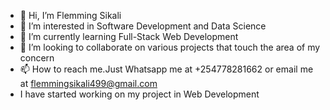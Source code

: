 - 👋 Hi, I’m Flemming Sikali 
- 👀 I’m interested in  Software Development and Data Science 
- 🌱 I’m currently learning Full-Stack Web Development
- 💞️ I’m looking to collaborate on various projects that touch the area of my concern  
- 📫 How to reach me.Just Whatsapp me at +254778281662 or email me at flemmingsikali499@gmail.com
-  I have started working on my project in Web Development
<!---
techwz25/techwz25 is a ✨ special ✨ repository because its `README.md` (this file) appears on your GitHub profile.
You can click the Preview link to take a look at your changes.
--->
